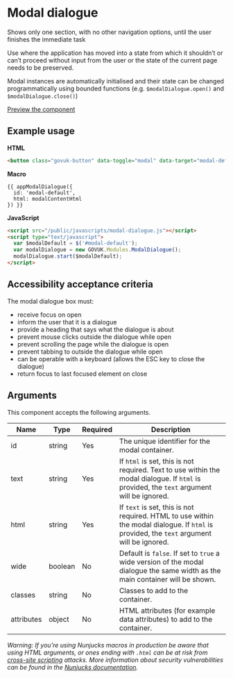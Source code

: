 # Modal dialogue

Shows only one section, with no other navigation options, until the user finishes the immediate task

Use where the application has moved into a state from which it shouldn’t or can’t proceed without input from the user or the state of the current page needs to be preserved.

Modal instances are automatically initialised and their state can be changed programmatically using bounded functions (e.g. `$modalDialogue.open()` and `$modalDialogue.close()`)

[Preview the component](https://govuk-website-prototype.herokuapp.com/components/modal-dialogue/)

## Example usage

**HTML**
```html
<button class="govuk-button" data-toggle="modal" data-target="modal-default">Open default modal</button>
```

**Macro**
```
{{ appModalDialogue({
  id: 'modal-default',
  html: modalContentHtml
}) }}
```

**JavaScript**
```html
<script src="/public/javascripts/modal-dialogue.js"></script>
<script type="text/javascript">
  var $modalDefault = $('#modal-default');
  var modalDialogue = new GOVUK.Modules.ModalDialogue();
  modalDialogue.start($modalDefault);
</script>
```

## Accessibility acceptance criteria

The modal dialogue box must:

- receive focus on open
- inform the user that it is a dialogue
- provide a heading that says what the dialogue is about
- prevent mouse clicks outside the dialogue while open
- prevent scrolling the page while the dialogue is open
- prevent tabbing to outside the dialogue while open
- can be operable with a keyboard (allows the ESC key to close the dialogue)
- return focus to last focused element on close

## Arguments

This component accepts the following arguments.

|Name|Type|Required|Description|
|---|---|---|---|
|id|string|Yes|The unique identifier for the modal container.|
|text|string|Yes|If `html` is set, this is not required. Text to use within the modal dialogue. If `html` is provided, the `text` argument will be ignored.|
|html|string|Yes|If `text` is set, this is not required. HTML to use within the modal dialogue. If `html` is provided, the `text` argument will be ignored.|
|wide|boolean|No|Default is `false`. If set to `true` a wide version of the modal dialogue the same width as the main container will be shown.|
|classes|string|No|Classes to add to the container.|
|attributes|object|No|HTML attributes (for example data attributes) to add to the container.|

*Warning: If you’re using Nunjucks macros in production be aware that using HTML arguments, or ones ending with `.html` can be at risk from [cross-site scripting](https://en.wikipedia.org/wiki/Cross-site_scripting) attacks. More information about security vulnerabilities can be found in the [Nunjucks documentation](https://mozilla.github.io/nunjucks/api.html#user-defined-templates-warning).*

